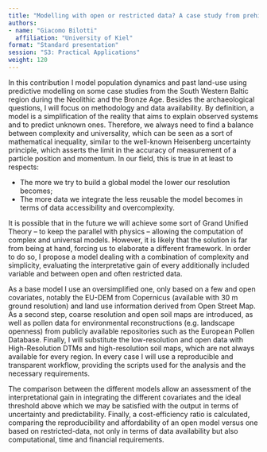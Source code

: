 ```yaml
---
title: "Modelling with open or restricted data? A case study from prehistoric Northern Europe"
authors:
- name: "Giacomo Bilotti"
  affiliation: "University of Kiel"
format: "Standard presentation"
session: "S3: Practical Applications"
weight: 120
---
```


In this contribution I model population dynamics and past land-use using predictive modelling on some case studies from the South Western Baltic region during the Neolithic and the Bronze Age. Besides the archaeological questions, I will focus on methodology and data availability. By definition, a model is a simplification of the reality that aims to explain observed systems and to predict unknown ones. Therefore, we always need to find a balance between complexity and universality, which can be seen as a sort of mathematical inequality, similar to the well-known Heisenberg uncertainty principle, which asserts the limit in the accuracy of measurement of a particle position and momentum. In our field, this is true in at least to respects:

* The more we try to build a global model the lower our resolution becomes;
* The more data we integrate the less reusable the model becomes in terms of data accessibility and
overcomplexity.

It is possible that in the future we will achieve some sort of Grand Unified Theory – to keep the parallel with physics – allowing the computation of complex and universal models. However, it is likely that the solution is far from being at hand, forcing us to elaborate a different framework. In order to do so, I propose a model dealing with a combination of complexity and simplicity, evaluating the interpretative gain of every additionally included variable and between open and often restricted data.

As a base model I use an oversimplified one, only based on a few and open covariates, notably the EU-DEM from Copernicus (available with 30 m ground resolution) and land use information derived from Open Street Map. As a second step, coarse resolution and open soil maps are introduced, as well as pollen data for environmental reconstructions (e.g. landscape openness) from publicly available repositories such as the European Pollen Database. Finally, I will substitute the low-resolution and open data with High-Resolution DTMs and high-resolution soil maps, which are not always available for every region. In every case I will use a reproducible and transparent workflow, providing the scripts used for the analysis and the necessary requirements.

The comparison between the different models allow an assessment of the interpretational gain in integrating the different covariates and the ideal threshold above which we may be satisfied with the output in terms of uncertainty and predictability. Finally, a cost-efficiency ratio is calculated, comparing the reproducibility and affordability of an open model versus one based on restricted-data, not only in terms of data availability but also computational, time and financial requirements.
